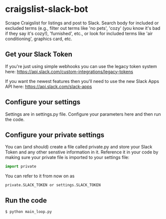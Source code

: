 # craigslist-slack-bot

Scrape Craigslist for listings and post to Slack. Search body for included or excluded terms (e.g., filter out terms like 'no pets', 'cozy' (you know it's bad if they say it's cozy!), 'furnished', etc., or look for included terms like 'air conditioning', graphics card, etc.

## Get your Slack Token

If you're just using simple webhooks you can use the legacy token system here: https://api.slack.com/custom-integrations/legacy-tokens

If you want the newest features then you'll need to use the new Slack Apps API here: https://api.slack.com/slack-apps

## Configure your settings

Settings are in settings.py file. Configure your parameters here and then run the code.

## Configure your private settings

You can (and should) create a file called private.py and store your Slack Token and any other senstive information in it. Reference it in your code by making sure your private file is imported to your settings file:

```python
import private
```

You can refer to it from now on as

```
private.SLACK_TOKEN or settings.SLACK_TOKEN
```

## Run the code

```shell
$ python main_loop.py
```

